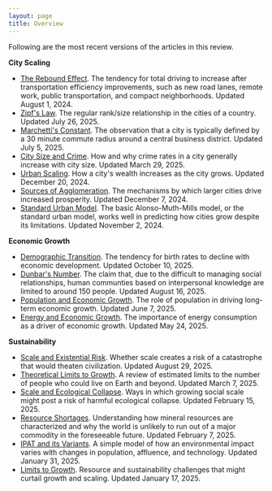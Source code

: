 ```yaml
---
layout: page
title: Overview
---
```

Following are the most recent versions of the articles in this review.

**City Scaling**

- [The Rebound Effect](/2025-08-01-rebound). The tendency for total driving to increase after transportation efficiency improvements, such as new road lanes, remote work, public transportation, and compact neighborhoods. Updated August 1, 2024.
- [Zipf's Law](/2025-07-26-zipf). The regular rank/size relationship in the cities of a country. Updated July 26, 2025.
- [Marchetti's Constant](/2025-07-05-marchetti). The observation that a city is typically defined by a 30 minute commute radius around a central business district. Updated July 5, 2025.
- [City Size and Crime](/2025-03-29-size-crime). How and why crime rates in a city generally increase with city size. Updated March 29, 2025.
- [Urban Scaling](/2024-12-20-urban-scaling). How a city's wealth increases as the city grows. Updated December 20, 2024.
- [Sources of Agglomeration](/2024-12-07-agglomeration-sources). The mechanisms by which larger cities drive increased prosperity. Updated December 7, 2024.
- [Standard Urban Model](/2024-11-02-sum). The basic Alonso-Muth-Mills model, or the standard urban model, works well in predicting how cities grow despite its limitations. Updated November 2, 2024.

**Economic Growth**

- [Demographic Transition](/2025-06-28-demographic-transition). The tendency for birth rates to decline with economic development. Updated October 10, 2025.
- [Dunbar's Number](/2025-08-16-dunbar). The claim that, due to the difficult to managing social relationships, human communties based on interpersonal knowledge are limited to around 150 people. Updated August 16, 2025.
- [Population and Economic Growth](/2025-06-07-population-growth). The role of population in driving long-term economic growth. Updated June 7, 2025.
- [Energy and Economic Growth](/2025-05-24-energy-growth). The importance of energy consumption as a driver of economic growth. Updated May 24, 2025.

**Sustainability**

- [Scale and Existential Risk](/2025-08-29-xrisk). Whether scale creates a risk of a catastrophe that would theaten civilization. Updated August 29, 2025.
- [Theoretical Limits to Growth](/2025-03-07-max-population). A review of estimated limits to the number of people who could live on Earth and beyond. Updated March 7, 2025.
- [Scale and Ecological Collapse](/2025-02-15-ecological-collapse). Ways in which growing social scale might post a risk of harmful ecological collapse. Updated February 15, 2025.
- [Resource Shortages](/2025-02-07-resource-shortage). Understanding how mineral resources are characterized and why the world is unlikely to run out of a major commodity in the foreseeable future. Updated February 7, 2025.
- [IPAT and its Variants](/2025-01-31-ipat). A simple model of how an environmental impact varies with changes in population, affluence, and technology. Updated January 31, 2025.
- [Limits to Growth](/2025-01-17-limits-to-growth). Resource and sustainability challenges that might curtail growth and scaling. Updated January 17, 2025.





